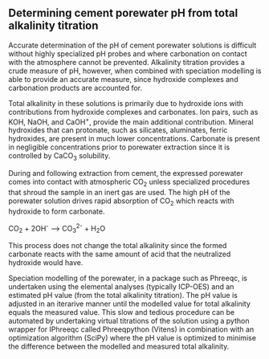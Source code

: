 ## Determining cement porewater pH from total alkalinity titration
Accurate determination of the pH of cement porewater solutions is difficult without highly specialized pH probes and where carbonation on contact with the atmosphere cannot be prevented. Alkalinity titration provides a crude measure of pH, however, when combined with speciation modelling is able to provide an accurate measure, since hydroxide complexes and carbonation products are accounted for. 

Total alkalinity in these solutions is primarily due to hydroxide ions with contributions from hydroxide complexes and carbonates. Ion pairs, such as KOH, NaOH, and CaOH<sup>+</sup>, provide the main additional contribution. Mineral hydroxides that can protonate, such as silicates, aluminates, ferric hydroxides, are present in much lower concentrations. Carbonate is present in negligible concentrations prior to porewater extraction since it is controlled by CaCO<sub>3</sub> solubility.

During and following extraction from cement, the expressed porewater comes into contact with atmospheric CO<sub>2</sub> unless specialized procedures that shroud the sample in an inert gas are used. The high pH of the porewater solution drives rapid absorption of CO<sub>2</sub> which reacts with hydroxide to form carbonate. 

CO<sub>2</sub> + 2OH<sup>-</sup> --> CO<sub>3</sub><sup>2-</sup> + H<sub>2</sub>O

This process does not change the total alkalinity since the formed carbonate reacts with the same amount of acid that the neutralized hydroxide would have.

Speciation modelling of the porewater, in a package such as Phreeqc, is undertaken using the elemental analyses (typically ICP-OES) and an estimated pH value (from the total alkalinity titration). The pH value is adjusted in an iterarive manner until the modelled value for total alkalinity equals the measured value. This slow and tedious procedure can be automated by undertaking virtual titrations of the solution using a python wrapper for IPhreeqc called Phreeqpython (Vitens) in combination with an optimization algorithm (SciPy) where the pH value is optimized to minimise the difference between the modelled and measured total alkalinity.
